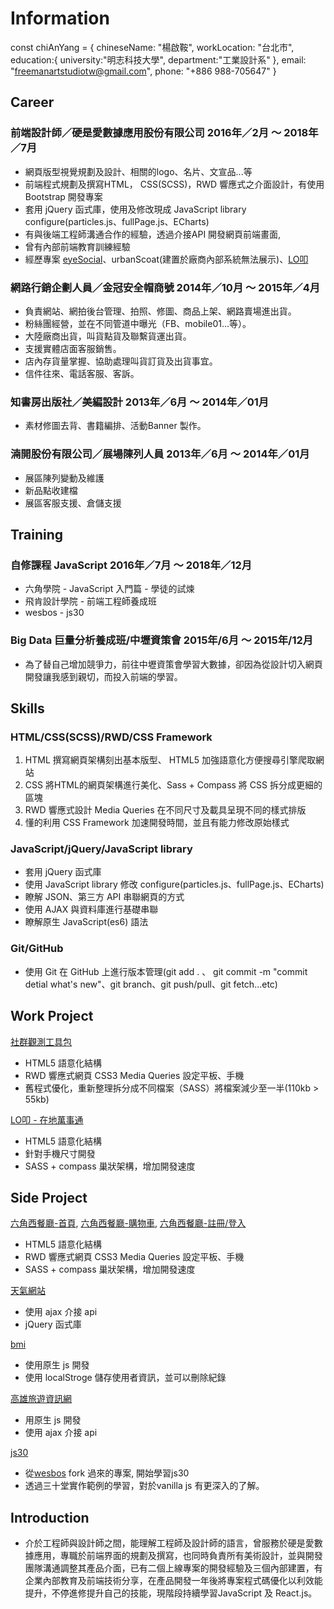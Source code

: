 # Information

  const chiAnYang = {
    chineseName: "楊啟鞍",
    workLocation: "台北市",
    education:{
      university:"明志科技大學",
      department:"工業設計系"
    },
    email: "freemanartstudiotw@gmail.com",
    phone: "+886 988-705647"
  }


## Career

### 前端設計師／硬是愛數據應用股份有限公司 2016年／2月 ～ 2018年／7月
* 網頁版型視覺規劃及設計、相關的logo、名片、文宣品...等
* 前端程式規劃及撰寫HTML， CSS(SCSS)，RWD 響應式之介面設計，有使用Bootstrap 開發專案
* 套用 jQuery 函式庫，使用及修改現成 JavaScript library configure(particles.js、fullPage.js、ECharts)
* 有與後端工程師溝通合作的經驗，透過介接API 開發網頁前端畫面,
* 曾有內部前端教育訓練經驗
* 經歷專案 [eyeSocial](https://eyesocial.insighteye.com.tw/)、urbanScoat(建置於廠商內部系統無法展示)、[LO叩](https://loop.ap.ngrok.io/users)

### 網路行銷企劃人員／金冠安全帽商號 2014年／10月 ～ 2015年／4月
* 負責網站、網拍後台管理、拍照、修圖、商品上架、網路賣場進出貨。
* 粉絲團經營，並在不同管道中曝光（FB、mobile01...等）。
* 大陸廠商出貨，叫貨點貨及聯繫貨運出貨。
* 支援實體店面客服銷售。
* 店內存貨量掌握、協助處理叫貨訂貨及出貨事宜。
* 信件往來、電話客服、客訴。

### 知書房出版社／美編設計 2013年／6月 ～ 2014年／01月
* 素材修圖去背、書籍編排、活動Banner 製作。

### 湳開股份有限公司／展場陳列人員 2013年／6月 ～ 2014年／01月
* 展區陳列變動及維護
* 新品點收建檔
* 展區客服支援、倉儲支援

## Training

### 自修課程 JavaScript 2016年／7月 ～ 2018年／12月
* 六角學院 - JavaScript 入門篇 - 學徒的試煉
* 飛肯設計學院 - 前端工程師養成班
* wesbos - js30
### Big Data 巨量分析養成班/中壢資策會 2015年/6月 ～ 2015年/12月
* 為了替自己增加競爭力，前往中壢資策會學習大數據，卻因為從設計切入網頁開發讓我感到親切，而投入前端的學習。


## Skills

### HTML/CSS(SCSS)/RWD/CSS Framework

1. HTML 撰寫網頁架構刻出基本版型、 HTML5 加強語意化方便搜尋引擎爬取網站
2. CSS 將HTML的網頁架構進行美化、Sass + Compass 將 CSS 拆分成更細的區塊
3. RWD 響應式設計 Media Queries 在不同尺寸及載具呈現不同的樣式排版
4. 懂的利用 CSS Framework 加速開發時間，並且有能力修改原始樣式

### JavaScript/jQuery/JavaScript library

* 套用 jQuery 函式庫
* 使用 JavaScript library 修改 configure(particles.js、fullPage.js、ECharts)
* 瞭解 JSON、第三方 API 串聯網頁的方式
* 使用 AJAX 與資料庫進行基礎串聯
* 瞭解原生 JavaScript(es6) 語法

### Git/GitHub

* 使用 Git 在 GitHub 上進行版本管理(git add . 、 git commit -m "commit detial what's new"、git branch、git push/pull、git fetch...etc)

## Work Project

[社群觀測工具包](https://eyesocial.insighteye.com.tw/)
* HTML5 語意化結構
* RWD 響應式網頁 CSS3 Media Queries 設定平板、手機
* 舊程式優化，重新整理拆分成不同檔案（SASS）將檔案減少至一半(110kb > 55kb)

[LO叩 - 在地萬事通](https://www.facebook.com/Local.LifeEZ/)
* HTML5 語意化結構
* 針對手機尺寸開發
* SASS + compass 巢狀架構，增加開發速度

## Side Project

[六角西餐廳-首頁](https://codefreeman.github.io/hex-RWD/), [六角西餐廳-購物車](https://codefreeman.github.io/hex-RWD/cart.html), [六角西餐廳-註冊/登入](https://codefreeman.github.io/hex-RWD/registerLogin.html)
* HTML5 語意化結構
* RWD 響應式網頁 CSS3 Media Queries 設定平板、手機
* SASS + compass 巢狀架構，增加開發速度

[天氣網站](http://weather.fstudio.io/)
* 使用 ajax 介接 api
* jQuery 函式庫

[bmi](http://bmi.fstudio.io/)
* 使用原生 js 開發
* 使用 localStroge 儲存使用者資訊，並可以刪除紀錄

[高雄旅遊資訊網](http://ktravel.fstudio.io/)
* 用原生 js 開發
* 使用 ajax 介接 api

[js30](https://js30day.fstudio.io/)
* 從[wesbos](https://github.com/wesbos/JavaScript30) fork 過來的專案, 開始學習js30
* 透過三十堂實作範例的學習，對於vanilla js 有更深入的了解。


## Introduction

* 介於工程師與設計師之間，能理解工程師及設計師的語言，曾服務於硬是愛數據應用，專職於前端界面的規劃及撰寫，也同時負責所有美術設計，並與開發團隊溝通調整其產品介面，已有二個上線專案的開發經驗及三個內部建置，有企業內部教育及前端技術分享，在產品開發一年後將專案程式碼優化以利效能提升，不停進修提升自己的技能，現階段持續學習JavaScript 及 React.js。
